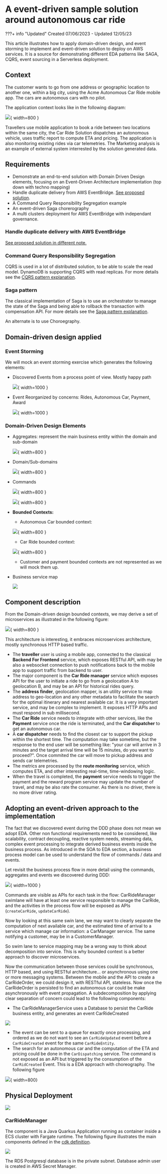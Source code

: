 # A event-driven sample solution around autonomous car ride

???+ info "Updated"
    Created 07/06/2023 - Updated 12/05/23

This article illustrates how to apply domain-driven design, and event storming to implement and event-driven solution to deploy on AWS services. It is a source for demonstrating different EDA patterns like SAGA, CQRS, event sourcing in a Serverless deployment.

## Context

The customer wants to go from one address or geographic location to another one, within a big city, using the Acme Autonomous Car Ride mobile app. The cars are autonomous cars with no pilot.

The application context looks like in the following diagram:

![](./diagrams/acr/app-context.drawio.png){ width=800 }

Travellers use mobile application to book a ride between two locations within the same city, the Car Ride Solution dispatches an autonomous vehicle, uses traffic report to compute ETA and pricing. The application is also monitoring existing rides via car telemetries. The Marketing analysis is an example of external system interrested by the solution generated data. 

## Requirements

* Demonstrate an end-to-end solution with Domain Driven Design elements, focusing on an Event-Driven Architecture implementation (top down with techno mapping)
* Handle duplicate delivery from AWS EventBridge. [See proposed solution](./es-duplicate-evt.md).
* A Command Query Responsibility Segregation example
* An event-driven Saga chorerography
* A multi clusters deployment for AWS EventBridge with independant governance.

### Handle duplicate delivery with AWS EventBridge

[See proposed solution in different note.](./es-duplicate-evt.md)

### Command Query Responsibility Segregation 

CQRS is used in a lot of distributed solution, to be able to scale the read model. DynamoDB is supporting CQRS with read replicas. For more details see the [CQRS pattern explanation](../../patterns/cqrs/index.md).

### Saga pattern

The classical implementation of Saga is to use an orchestrator to manage the state of the Saga and being able to rollback the transaction with compensation API. For more details see the [Saga pattern explanation](../../patterns/saga/index.md).

An alternate is to use Choroegraphy. 

## Domain-driven design applied

### Event Storming

We will mock an event storming exercise which generates the following elements:

* Discovered Events from a process point of view. Mostly happy path

    ![](./diagrams/acr/events-ddd.drawio.png){ width=1000 }

* Event Reorganized by concerns: Rides, Autonomous Car, Payment, Award

    ![](./diagrams/acr/events-concern-ddd.drawio.png){ width=1000 }

### Domain-Driven Design Elements

* Aggregates: represent the main business entity within the domain and sub-domain

    ![](./diagrams/acr/aggregate-ddd.drawio.png){ width=800 }

* Domain/Sub-domains

    ![](./diagrams/acr/domain-ddd.drawio.png){ width=800 }

* Commands

    ![](./diagrams/acr/cmd-actor-event.drawio.png){ width=800 }

    ![](./diagrams/acr/command-ddd.drawio.png){ width=800 }

* **Bounded Contexts:**

    * Autonomous Car bounded context:

    ![](./diagrams/acr/car-context.drawio.png){ width=800 }

    * Car Ride bounded context:

    ![](./diagrams/acr/ride-context.drawio.png){ width=800 }

    * Customer and payment bounded contexts are not represented as we will mock them up.

* Business service map

    ![](./diagrams/acr/acr-biz-comp.drawio.png)


## Component description

From the Domain-driven design bounded contexts, we may derive a set of microservices as illustrated in the following figure:

![](../../diagrams/classical-sync-arch.drawio.png){ width=800 }

This architecture is interesting, it embraces microservices architecture, mostly synchronous HTTP based traffic. 

* The **traveller** user is using a mobile app, connected to the classical **Backend For Frontend** service, which exposes RESTful API, with may be also a websocket connection to push notifications back to the mobile app to support traffic from backend to user.
* The major component is the **Car Ride manager** service which exposes API for the user to initiate a ride to go from a geolocation A to geolocation B, and may be an API for historical rides query.
* The **address finder**, geolocation mapper, is an utility service to map address to geo-location and any other metadata to facilitate the search for the optimal itinerary and nearest available car. It is a very important service, and may be complex to implement. It exposes HTTP APIs and must respond in sub millisecond.
* The **Car Ride** service needs to integrate with other services, like the **Payment** service once the ride is terminated, and the **Car dispatcher** to get an autonomous car.
* A **car dispatcher** needs to find the closest car to support the pickup within the shortest time. The computation may take sometime, but the response to the end user will be something like: "your car will arrive in 3 minutes and the target arrival time will be 15 minutes, do you want to proceed?". Once commited the car will move to pickup address and sends car telemetries. 
* The metrics are processed by the **route monitoring** service, which computes ETA, and other interesting real-time, time-windowing logic.
* When the travel is completed, the **payment** service needs to trigger the payment and the reward program service may update the number of travel, and may be also rate the consumer. As there is no driver, there is no more driver rating. 

## Adopting an event-driven approach to the implementation

The fact that we discovered event during the DDD phase does not mean we adopt EDA. Other non functional requirements need to be considered, like scalability, contract decoupling, reactive system needs, streaming data, complex event processing to integrate derived business events inside the business process. As introduced in the SOA to EDA section, a business process model can be used to understand the flow of commands / data and events. 

Let revisit the business process flow in more detail using the commands, aggregates and events we discovered during DDD: 

![](./diagrams/bpm-flow.drawio.png){ width=1000 }

Commands are visible as APIs for each task in the flow: CarRideManager swimlane will have at least one service responsible to manage the CarRide, and the activities in the process flow will be exposed as APIs (`createCarRide`, `updateCarRide`). 

Now by looking at this same swin lane, we may want to clearly separate the computation of next available car, and the estimated  time of arrival to a service which manage car information: a CarManager service. The same notifying a customer, may be in a CustomerManager. 

So swim lane to service mapping may be a wrong way  to think about decomposition into service. This is why bounded context is a better approach to discover microservices. 

Now the communication between those services could be synchronous, HTTP based, and using RESTful architecture... or asynchronous using one or more messaging systems. Between the mobile and the API to create a CarRideOrder, we could design it, with RESTful API, stateless. Now once the CarRideOrder is persisted to find an autonomous car could be make asynchronously with event propagation. A subdecomposition by applying clear separation of concern could lead to the following components:

* The CarRideManagerService uses a Database to persist the CarRide business entity, and generates an event CarRideCreated

![](./diagrams/carridecreated-processing.drawio.png)

* The event can be sent to a queue for exactly once processing, and ordered as we do not want to see an `CarRideUpdated` event before a `CarRideCreated` event for the same `CarRideEntity`. 
* The search for an autonomous car and the computation of the ETA and pricing could be done in the `CarDispatching` service. The command is not exposed as an API but triggered by the consumption of the `CarRidCreated` Event. This is a EDA approach with choreography. The following figure 

![](./diagrams/choreography.drawio.png){ width=800}

## Physical Deployment

![](./diagrams/acr/acr-maptoaws.drawio.png)


### CarRideManager

The component is a Java Quarkus Application running as container inside a ECS cluster with Fargate runtime. The following figure illustrates the main components defined in the [cdk definition]().

![](./diagrams/carride-deployment.drawio.png)

The RDS Postgresql database is in the private subnet. Database admin user is created in AWS Secret Manager.